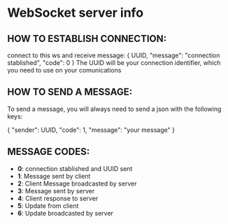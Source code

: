 # WebSocket server info #

## HOW TO ESTABLISH CONNECTION: ##

 connect to this ws and receive message:
 { UUID, "message": "connection stablished", "code": 0 }
 The UUID will be your connection identifier, which you need to use
 on your comunications

## HOW TO SEND A MESSAGE: ##

 To send a message, you will always need to send a json with the following
 keys:

 { "sender": UUID, "code": 1, "message": "your message" }


## MESSAGE CODES: ##

 - **0**: connection stablished and UUID sent
 - **1**: Message sent by client
 - **2**: Client Message broadcasted by server
 - **3**: Message sent by server
 - **4**: Client response to server
 - **5**: Update from client
 - **6**: Update broadcasted by server